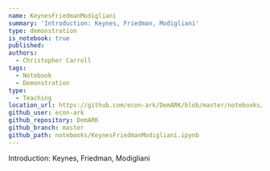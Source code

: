```yaml
---
name: KeynesFriedmanModigliani
summary: 'Introduction: Keynes, Friedman, Modigliani'
type: demonstration
is_notebook: true
published:
authors:
  - Christopher Carroll
tags:
  - Notebook
  - Demonstration
type:
  - Teaching
location_url: https://github.com/econ-ark/DemARK/blob/master/notebooks/KeynesFriedmanModigliani.ipynb
github_user: econ-ark
github_repository: DemARK
github_branch: master
github_path: notebooks/KeynesFriedmanModigliani.ipynb
---
```


Introduction: Keynes, Friedman, Modigliani
